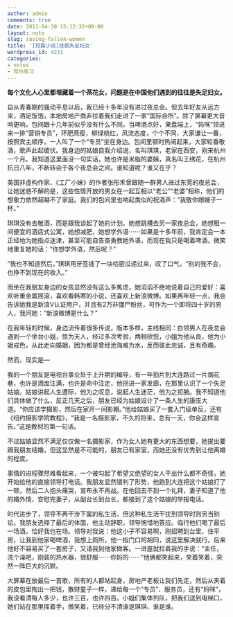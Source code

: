```yaml
---
author: admin
comments: true
date: 2011-04-30 15:12:32+00:00
layout: note
slug: saving-fallen-women
title: '[短篇小说]拯救失足妇女'
wordpress_id: 4231
categories:
- notes
- 写作练习
---
```


**每个文化人心里都埋藏着一个茶花女，问题是在中国他们遇到的往往是失足妇女。**

自从青春期的骚动平息以后，我已经十多年没有进过夜总会。但去年好友从远方来，酒足饭饱，本地房地产商非拉着我们走进了一家“国际会所”。除了屏幕更大音响更响，包间跟十几年前似乎没有什么不同。当啤酒点好，果盘端上，“妈咪”领进来一排“营销专员”，环肥燕瘦，柳绿桃红，风流态度，个个不同，大家谦让一番，按照宾主顺序，一人叫了一个“专员”坐在身边。包间里顿时热闹起来，大家轮番敬酒，歌声此起彼伏。我身边的姑娘自我介绍说，名叫琪琪，老家在西安，刚来杭州一个月。我知道这里面没一句实话，她也许是米脂的婆姨，真名叫王绣花，在杭州抗日八年，不断转会于各个夜总会之间。谁知道呢？谁又在乎？

美国非虚构作家、《工厂小妹》的作者张彤禾曾跟随一群男人进过东莞的夜总会，让她迷惑不解的是，这些性情开放的男女在一起互相以“老公”“老婆”相称，他们的想象力依然超越不了家庭。我们的包间里也响起类似的祝酒声：“我敬你跟嫂子一杯。”

琪琪没有去敬酒，而是跟我谈起了她的计划。她想跳槽去另一家夜总会，她想租一间便宜的酒店式公寓，她想减肥，她想学外语⋯⋯如果是十多年前，我肯定会一本正经地为她指点迷津，甚至可能自告奋勇教她外语，而现在我只是喝着啤酒，微笑地重复她的话：“你想学外语，然后呢？”

“我也不知道然后。”琪琪用牙签插了一块哈密瓜递过来，叹了口气，“别的我不会，也挣不到现在的收入。”

而坐在我朋友身边的女孩显然没有这么多焦虑，她滔滔不绝地说着自己的爱好：喜欢听重金属摇滚，喜欢看韩寒的小说，还喜欢上新浪微博。如果再年轻一点，我会告诉她我是新浪V认证用户，并且有2万非僵尸粉丝，可作为一个即将四十岁的男人，我问她：“新浪微博是什么？”

在我年轻的时候，身边流传着很多传说，版本多样，主线相同：白领男人在夜总会遇到一个坐台小姐，惊为天人，经过多次考验，两相欣悦，小姐为他从良，他为小姐戒色，从此走向婚姻，因为都是曾经沧海难为水，反而彼此忠诚，且有奇趣。

然而，现实是—

我的一个朋友是电视台事业处于上升期的编导，有一年拍片到大连路过一片烟花巷，也许是酒盅注满，也许是命中注定，他拐进一家发廊，在那里认识了一个失足姑娘。姑娘讲起人生遭际，他为之叹息，说起人生迷茫，他为之扼腕。我不知道他们具体做了什么，反正几天之后，朋友已经为姑娘设计了一条人生的康庄大道。“你应该学摄影，然后在家开一间影棚。”他给姑娘买了一套入门级单反，还有《纽约摄影学院教程》，“我是一名摄影家，不久的将来，总有一天，你会这样宣告。”这是教材的第一句话。

不过姑娘显然不满足仅仅做一名摄影家，作为女人她有更大的东西想要，她提出要跟我朋友结婚，但这显然是不可能的，朋友已有家室，而她还没有优秀到让他离婚的程度。

事情的进程骤然难看起来，一个被勾起了希望又绝望的女人干出什么都不奇怪，她开始给他的直接领导打电话。我朋友显然错判了形势，他跑到大连把这个姑娘打了一顿，然后二人抱头痛哭，宣布永不再战。在他回去不到一个礼拜，妻子知道了他的婚外情，安慰完妻子，从副台长到台长，都接到了这个姑娘的举报电话。

时代进步了，领导不再干涉下属的私生活，但这种私生活干扰到领导时则另当别论。我朋友选择了最后的体面，他主动辞职，领导惋惜地答应。临行他们喝了最后一场酒，恰好我也在场。领导对我说：他这小子不容易啊，刚招聘到台里，住平房，让我到他家喝啤酒，我想上厕所，他一指门口的胡同，说这里解决就行。后来他好不容易买了一套房子，又请我到他家做客。一进屋就拉着我的手说：“主任，洗个澡吧，刚装的热水器，很舒服⋯⋯你妈的⋯⋯”他俩都笑起来，笑着笑着，突然一阵巨大的沉默。

大屏幕在放最后一首歌，所有的人都站起身，房地产老板让我们先走，然后从夹着的皮包里掏出一把钱，散财童子一样，递给每一个“专员”、服务员，还有“妈咪”，我没看清每人多少，也许三百，也许四百。小姐们集体列队，把我们送到电梯口，她们站在那里挥着手，微笑着，已经分不清谁是琪琪、谁是谁。
